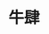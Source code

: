 ---
title: "牛肆"
description: "牛肆"
layout: shop
keywords:
  - 美食競賽
  - 台灣美食
  - 美食精選
datePublished: "2025-06-30"
dateModified: "2025-07-06"
city: "台北市"
district: "中山區"
address: "台北市中山區吉林路422號"
phone: ""
geo: "25.066024685201775, 121.53029759906646"
google_map: "https://maps.app.goo.gl/NuEGDtwpxNo7xeqr8"
footinder: "https://footinder.com.tw/%e5%8f%b0%e5%8c%97%e5%b8%82%e4%b8%ad%e5%b1%b1%e5%8d%80/47043/"
official: ""
award:
  - name: "500盤"
    year: "2024"
    entries:
      - dishes:
          - "上選溫體牛肉"
          - "牛肉爐"
          - "雜炊"

---